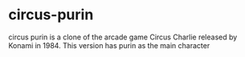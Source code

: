 # circus-purin
circus purin is a clone of the arcade game Circus Charlie released by Konami in 1984. This version has purin as the main character

